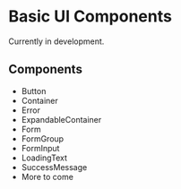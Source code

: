 # Basic UI Components

Currently in development.

## Components

* Button
* Container
* Error
* ExpandableContainer
* Form
* FormGroup
* FormInput
* LoadingText
* SuccessMessage
* More to come
